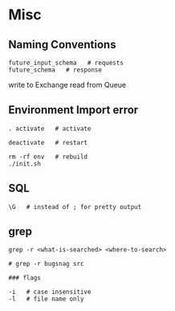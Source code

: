 # Misc

## Naming Conventions
 
    future_input_schema   # requests
    future_schema   # response

 write to Exchange
 read from Queue
 

## Environment Import error
    
    . activate   # activate

    deactivate   # restart

    rm -rf env   # rebuild
    ./init.sh


## SQL

    \G   # instead of ; for pretty output


## grep

    grep -r <what-is-searched> <where-to-search>
    
    # grep -r bugsnag src

    ### flags

    -i   # case insensitive
    -l   # file name only